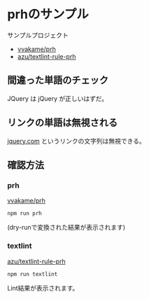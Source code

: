 # prhのサンプル

サンプルプロジェクト

- [vvakame/prh](https://github.com/vvakame/prh "vvakame/prh")
- [azu/textlint-rule-prh](https://github.com/azu/textlint-rule-prh "azu/textlint-rule-prh")

## 間違った単語のチェック

JQuery は jQuery が正しいはずだ。

## リンクの単語は無視される

[jquery.com](http://jquery.com/) というリンクの文字列は無視できる。 

## 確認方法

### prh

[vvakame/prh](https://github.com/vvakame/prh "vvakame/prh")

```
npm run prh
```

(dry-runで変換された結果が表示されます)

### textlint

[azu/textlint-rule-prh](https://github.com/azu/textlint-rule-prh "azu/textlint-rule-prh")

```
npm run textlint
```

Lint結果が表示されます。